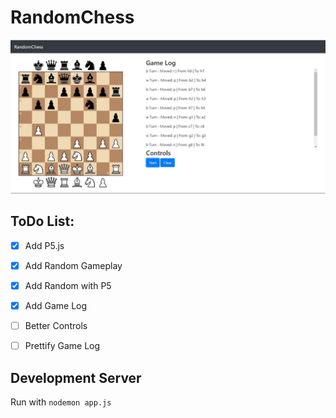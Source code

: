 # RandomChess

![RandomChess](https://raw.githubusercontent.com/StereoPT/RandomChess/master/screens/randomchess_003.jpg)

## ToDo List:

- [x] Add P5.js
- [x] Add Random Gameplay
- [x] Add Random with P5
- [x] Add Game Log
- [ ] Better Controls
- [ ] Prettify Game Log


## Development Server

Run with `nodemon app.js`
